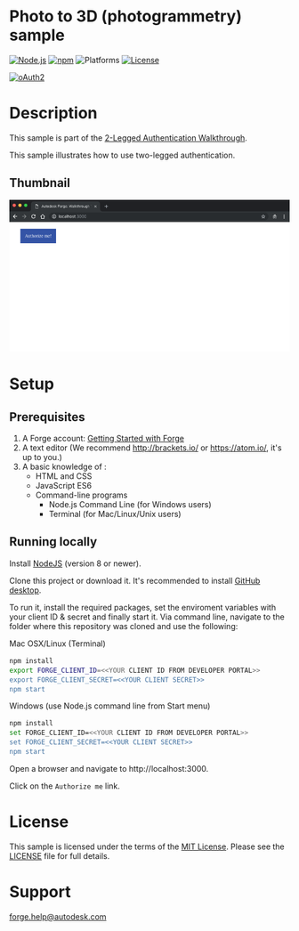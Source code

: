 # Photo to 3D (photogrammetry) sample

[![Node.js](https://img.shields.io/badge/Node.js-8.11.1-blue.svg)](https://nodejs.org/)
[![npm](https://img.shields.io/badge/npm-6.1.0-blue.svg)](https://www.npmjs.com/)
![Platforms](https://img.shields.io/badge/platform-windows%20%7C%20osx%20%7C%20linux-lightgray.svg)
[![License](http://img.shields.io/:license-mit-blue.svg)](http://opensource.org/licenses/MIT)

[![oAuth2](https://img.shields.io/badge/oAuth2-v1-green.svg)](http://developer.autodesk.com/)

# Description
This sample is part of the [2-Legged Authentication Walkthrough](https://forge.autodesk.com/developer/learn/twolegged-auth).

This sample illustrates how to use two-legged authentication.

## Thumbnail
![thumbnail](/thumbnail.png)

# Setup

## Prerequisites

1. A Forge account: [Getting Started with Forge](https://forge.autodesk.com/developer/getting-started)
2. A text editor (We recommend http://brackets.io/ or https://atom.io/, it's up to you.)
3. A basic knowledge of :
    - HTML and CSS
    - JavaScript ES6
    - Command-line programs
      - Node.js Command Line (for Windows users)
      - Terminal (for Mac/Linux/Unix users)

## Running locally

Install [NodeJS](https://nodejs.org/) (version 8 or newer).

Clone this project or download it. It's recommended to install [GitHub desktop](https://desktop.github.com/).

To run it, install the required packages, set the enviroment variables with your client ID & secret and finally start it. Via command line, navigate to the folder where this repository was cloned and use the following:

Mac OSX/Linux (Terminal)

```bash
npm install
export FORGE_CLIENT_ID=<<YOUR CLIENT ID FROM DEVELOPER PORTAL>>
export FORGE_CLIENT_SECRET=<<YOUR CLIENT SECRET>>
npm start
```

Windows (use Node.js command line from Start menu)

```bash
npm install
set FORGE_CLIENT_ID=<<YOUR CLIENT ID FROM DEVELOPER PORTAL>>
set FORGE_CLIENT_SECRET=<<YOUR CLIENT SECRET>>
npm start
```

Open a browser and navigate to http://localhost:3000.

Click on the `Authorize me` link.

# License
This sample is licensed under the terms of the [MIT License](http://opensource.org/licenses/MIT). Please see the [LICENSE](LICENSE) file for full details.

# Support
forge.help@autodesk.com
